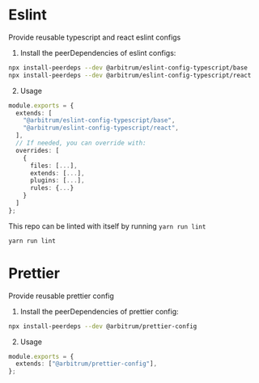 # Eslint

Provide reusable typescript and react eslint configs

1. Install the peerDependencies of eslint configs:

```sh
npx install-peerdeps --dev @arbitrum/eslint-config-typescript/base
npx install-peerdeps --dev @arbitrum/eslint-config-typescript/react
```

2. Usage

```ts
module.exports = {
  extends: [
    "@arbitrum/eslint-config-typescript/base",
    "@arbitrum/eslint-config-typescript/react",
  ],
  // If needed, you can override with:
  overrides: [
    {
      files: [...],
      extends: [...],
      plugins: [...],
      rules: {...}
    }
  ]
};
```

This repo can be linted with itself by running `yarn run lint`

```sh
yarn run lint
```

# Prettier

Provide reusable prettier config

1. Install the peerDependencies of prettier config:

```sh
npx install-peerdeps --dev @arbitrum/prettier-config
```

2. Usage

```ts
module.exports = {
  extends: ["@arbitrum/prettier-config"],
};
```
